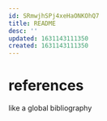 ```yaml
---
id: SRmwjhSPj4xeHaONKOhQ7
title: README
desc: ''
updated: 1631143111350
created: 1631143111350
---
```

# references
like a global bibliography

